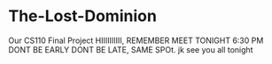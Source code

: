 # The-Lost-Dominion
Our CS110 Final Project
HIIIIIIIIII, REMEMBER MEET TONIGHT 6:30 PM DONT BE EARLY DONT BE LATE, SAME SPOt.
jk see you all tonight
